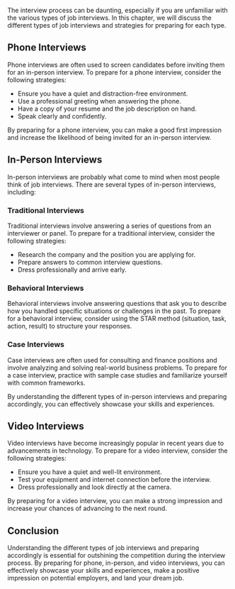 
The interview process can be daunting, especially if you are unfamiliar with the various types of job interviews. In this chapter, we will discuss the different types of job interviews and strategies for preparing for each type.

Phone Interviews
----------------

Phone interviews are often used to screen candidates before inviting them for an in-person interview. To prepare for a phone interview, consider the following strategies:

* Ensure you have a quiet and distraction-free environment.
* Use a professional greeting when answering the phone.
* Have a copy of your resume and the job description on hand.
* Speak clearly and confidently.

By preparing for a phone interview, you can make a good first impression and increase the likelihood of being invited for an in-person interview.

In-Person Interviews
--------------------

In-person interviews are probably what come to mind when most people think of job interviews. There are several types of in-person interviews, including:

### Traditional Interviews

Traditional interviews involve answering a series of questions from an interviewer or panel. To prepare for a traditional interview, consider the following strategies:

* Research the company and the position you are applying for.
* Prepare answers to common interview questions.
* Dress professionally and arrive early.

### Behavioral Interviews

Behavioral interviews involve answering questions that ask you to describe how you handled specific situations or challenges in the past. To prepare for a behavioral interview, consider using the STAR method (situation, task, action, result) to structure your responses.

### Case Interviews

Case interviews are often used for consulting and finance positions and involve analyzing and solving real-world business problems. To prepare for a case interview, practice with sample case studies and familiarize yourself with common frameworks.

By understanding the different types of in-person interviews and preparing accordingly, you can effectively showcase your skills and experiences.

Video Interviews
----------------

Video interviews have become increasingly popular in recent years due to advancements in technology. To prepare for a video interview, consider the following strategies:

* Ensure you have a quiet and well-lit environment.
* Test your equipment and internet connection before the interview.
* Dress professionally and look directly at the camera.

By preparing for a video interview, you can make a strong impression and increase your chances of advancing to the next round.

Conclusion
----------

Understanding the different types of job interviews and preparing accordingly is essential for outshining the competition during the interview process. By preparing for phone, in-person, and video interviews, you can effectively showcase your skills and experiences, make a positive impression on potential employers, and land your dream job.
